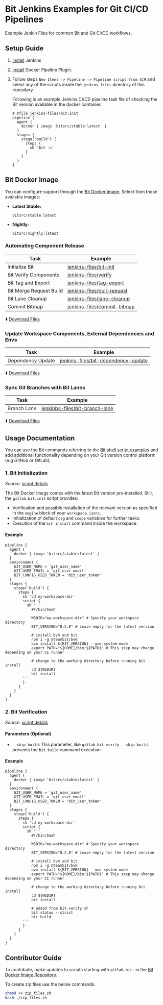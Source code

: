 # Bit Jenkins Examples for Git CI/CD Pipelines
Example Jenkin Files for common Bit and Git CI/CD workflows.

## Setup Guide

1. [Install](https://www.jenkins.io/doc/book/installing/) Jenkins
2. [Install](https://plugins.jenkins.io/docker-workflow/) Docker Pipeline Plugin.
3. Follow steps `New Items -> Pipeline -> Pipeline script from SCM` and select any of the scripts inside the `jenkins-files` directory of this repository.

    Following is an example Jenkins CI/CD pipeline task file of checking the Bit version available in the docker container.
  
    ```
    # @file jenkins-files/bit-init
    pipeline {
      agent {
        docker { image 'bitsrc/stable:latest' }
      }
      stages {
        stage('build') {
          steps {
            sh 'bit -v'
          }
        }
      }
    }
    ```

## Bit Docker Image
You can configure support through the [Bit Docker image](https://github.com/bit-tasks/bit-docker-image). Select from these available images:

- **Latest Stable:** 
  ```
  bitsrc/stable:latest
  ```
  
- **Nightly:** 
  ```bash
  bitsrc/nightly:latest
  ```

### Automating Component Release

| Task                        | Example                         | 
|-----------------------------|---------------------------------|
| Initialize Bit             | [jenkins-files/bit-init](/jenkins-files/bit-init)           |
| Bit Verify Components      | [jenkins-files/verify](/jenkins-files/verify)               |
| Bit Tag and Export         | [jenkins-files/tag-export](/jenkins-files/tag-export)       |
| Bit Merge Request Build    | [jenkins-files/pull-request](/jenkins-files/pull-request) |
| Bit Lane Cleanup           | [jenkins-files/lane-cleanup](/jenkins-files/lane-cleanup) |
| Commit Bitmap              | [jenkins-files/commit-bitmap](/jenkins-files/commit-bitmap) |

  :arrow_down: [Download Files](https://github.com/bit-tasks/github-action-examples/raw/main/downloads/automating-component-releases.zip)

### Update Workspace Components, External Dependencies and Envs

| Task                        | Example                         |
|-----------------------------|---------------------------------|
| Dependency Update           | [jenkins-files/bit-dependency-update](/jenkins-files/dependency-update)   |

  :arrow_down: [Download Files](https://github.com/bit-tasks/github-action-examples/raw/main/downloads/dependency-update.zip)

### Sync Git Branches with Bit Lanes

| Task                        | Example                         |
|-----------------------------|---------------------------------|
| Branch Lane                 | [jenkinbs-files/bit-branch-lane](/jenkins-files/branch-lane)  |

  :arrow_down: [Download Files](https://github.com/bit-tasks/github-action-examples/raw/main/downloads/branch-lane.zip)


## Usage Documentation

You can use the Bit commands referring to the [Bit shell script examples](https://github.com/bit-tasks/shell-scripts) and add additional functionality depending on your Git version control platform (e.g GitHub or GitLab).

### 1. Bit Initialization

*Source:* [script details](https://github.com/bit-tasks/shell-scripts/blob/main/scripts/bit-init.sh)

The Bit Docker image comes with the latest Bit version pre-installed. Still, the `gitlab.bit.init` script provides:

- Verification and possible installation of the relevant version as specified in the `engine` block of your `workspace.jsonc`.
- Initialization of default `org` and `scope` variables for further tasks.
- Execution of the `bit install` command inside the workspace.

#### Example

```
pipeline {
  agent {
    docker { image 'bitsrc/stable:latest' }
  }
  environment {
    GIT_USER_NAME = 'git_user_name'
    GIT_USER_EMAIL = 'git_user_email'
    BIT_CONFIG_USER_TOKEN = 'bit_user_token'
  }
  stages {
    stage('build') {
      steps {
        sh 'cd my-workspace-dir'
        script {
          sh '''
            #!/bin/bash
            
            WSDIR="my-workspace-dir" # Specify your workspace directory
            BIT_VERSION="0.2.8" # Leave empty for the latest version
            
            # install bvm and bit
            npm i -g @teambit/bvm
            bvm install ${BIT_VERSION} --use-system-node
            export PATH="${HOME}/bin:${PATH}" # This step may change depending on your CI runner
            
            # change to the working directory before running bit install
            cd ${WSDIR}
            bit install
        '''
        }
      }
    }
  }
}
```

### 2. Bit Verification

*Source:* [script details](https://github.com/bit-tasks/shell-scripts/blob/main/scripts/bit-verify.sh)

#### Parameters (Optional)

- `--skip-build`: This parameter, like `gitlab.bit.verify --skip-build`, prevents the `bit build` command execution.

#### Example

```
pipeline {
  agent {
    docker { image 'bitsrc/stable:latest' }
  }
  environment {
    GIT_USER_NAME = 'git_user_name'
    GIT_USER_EMAIL = 'git_user_email'
    BIT_CONFIG_USER_TOKEN = 'bit_user_token'
  }
  stages {
    stage('build') {
      steps {
        sh 'cd my-workspace-dir'
        script {
          sh '''
            #!/bin/bash
            
            WSDIR="my-workspace-dir" # Specify your workspace directory
            BIT_VERSION="0.2.8" # Leave empty for the latest version
            
            # install bvm and bit
            npm i -g @teambit/bvm
            bvm install ${BIT_VERSION} --use-system-node
            export PATH="${HOME}/bin:${PATH}" # This step may change depending on your CI runner
            
            # change to the working directory before running bit install
            cd ${WSDIR}
            bit install
            
            # added from bit-verify.sh
            bit status --strict
            bit build
        '''
        }
      }
    }
  }
}
```

## Contributor Guide

To contribute, make updates to scripts starting with `gitlab.bit.` in the [Bit Docker Image Repository](https://github.com/bit-tasks/bit-docker-image).

To create zip files use the below commands.

```bash
chmod +x zip_files.sh
bash ./zip_files.sh
```
